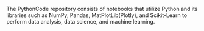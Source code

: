 The PythonCode repository consists of notebooks that utilize Python and its libraries such as NumPy, Pandas, MatPlotLib(Plotly), and Scikit-Learn to perform data analysis, data science, and machine learning. 
